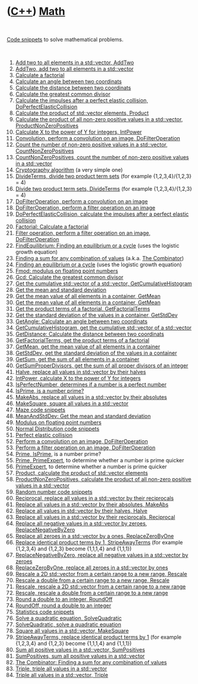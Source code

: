 
 

 

 

 

 

([C++](Cpp.md)) [Math](CppMath.md)
====================================

 

[Code snippets](CppCodeSnippets.md) to solve mathematical problems.

 

1.  [Add two to all elements in a std::vector, AddTwo](CppAddTwo.md)
2.  [AddTwo, add two to all elements in a std::vector](CppAddTwo.md)
3.  [Calculate a factorial](CppFactorial.md)
4.  [Calculate an angle between two coordinats](CppGetAngle.md)
5.  [Calculate the distance between two coordinats](CppGetDistance.md)
6.  [Calculate the greatest common divisor](CppGcd.md)
7.  [Calculate the impulses after a perfect elastic collision,
    DoPerfectElasticCollision](CppDoPerfectElasticCollision.md)
8.  [Calculate the product of std::vector elements,
    Product](CppProduct.md)
9.  [Calculate the product of all non-zero positive values in a
    std::vector,
    ProductNonZeroPositives](CppProductNonZeroPositives.md)
10. [Calculate X to the power of Y for integers,
    IntPower](CppIntPower.md)
11. [Convolution, perform a convolution on an image,
    DoFilterOperation](CppDoFilterOperation.md)
12. [Count the number of non-zero positive values in a std::vector,
    CountNonZeroPositives](CppCountNonZeroPositives.md)
13. [CountNonZeroPositives, count the number of non-zero positive values
    in a std::vector](CppCountNonZeroPositives.md)
14. [Cryptography algorithm](CppCryptography.md) (a very simple one)
15. [DivideTerms, divide two product term sets](CppDivideTerms.md) (for
    example {1,2,3,4}/{1,2,3} = 4)
16. [Divide two product term sets, DivideTerms](CppDivideTerms.md) (for
    example {1,2,3,4}/{1,2,3} = 4)
17. [DoFilterOperation, perform a convolution on an
    image](CppDoFilterOperation.md)
18. [DoFilterOperation, perform a filter operation on an
    image](CppDoFilterOperation.md)
19. [DoPerfectElasticCollision, calculate the impulses after a perfect
    elastic collision](CppDoPerfectElasticCollision.md)
20. [Factorial: Calculate a factorial](CppFactorial.md)
21. [Filter operation, perform a filter operation on an image,
    DoFilterOperation](CppDoFilterOperation.md)
22. [FindEquilibrium: Finding an equilibrium or a
    cycle](CppFindEquilibrium.md) (uses the logistic growth equation)
23. [Finding a sum for any combination of
    values](ToolCombinator.md) (a.k.a. [The
    Combinator](ToolCombinator.md))
24. [Finding an equilibrium or a cycle](CppFindEquilibrium.md) (uses
    the logistic growth equation)
25. [Fmod: modulus on floating point numbers](CppFmod.md)
26. [Gcd: Calculate the greatest common divisor](CppGcd.md)
27. [Get the cumulative std::vector of a std::vector,
    GetCumulativeHistogram](CppGetCumulativeHistogram.md)
28. [Get the mean and standard deviation](CppMeanAndStdDev.md)
29. [Get the mean value of all elements in a container,
    GetMean](CppGetMean.md)
30. [Get the mean value of all elements in a container,
    GetMean](CppGetMean.md)
31. [Get the product terms of a factorial,
    GetFactorialTerms](CppGetFactorialTerms.md)
32. [Get the standard deviation of the values in a container,
    GetStdDev](CppGetStdDev.md)
33. [GetAngle: Calculate an angle between two
    coordinats](CppGetAngle.md)
34. [GetCumulativeHistogram, get the cumulative std::vector of a
    std::vector](CppGetCumulativeHistogram.md)
35. [GetDistance: Calculate the distance between two
    coordinats](CppGetDistance.md)
36. [GetFactorialTerms, get the product terms of a
    factorial](CppGetFactorialTerms.md)
37. [GetMean, get the mean value of all elements in a
    container](CppGetMean.md)
38. [GetStdDev, get the standard deviation of the values in a
    container](CppGetStdDev.md)
39. [GetSum, get the sum of all elements in a container](CppGetSum.md)
40. [GetSumProperDivisors, get the sum of all proper divisors of an
    integer](CppGetSumProperDivisors.md)
41. [Halve, replace all values in std::vector by their
    halves](CppHalve.md)
42. [IntPower, calculate X to the power of Y for
    integers](CppIntPower.md)
43. [IsPerfectNumber, determines if a number is a perfect
    number](CppIsPerfectNumber.md)
44. [IsPrime, is a number prime?](CppIsPrime.md)
45. [MakeAbs, replace all values in a std::vector by their
    absolutes](CppMakeAbs.md)
46. [MakeSquare, square all values in a std::vector](CppMakeSquare.md)
47. [Maze code snippets](CppMaze.md)
48. [MeanAndStdDev: Get the mean and standard
    deviation](CppMeanAndStdDev.md)
49. [Modulus on floating point numbers](CppFmod.md)
50. [Normal Distribution code snippets](CppNormalDistribution.md)
51. [Perfect elastic collision](CppDoPerfectElasticCollision.md)
52. [Perform a convolution on an image,
    DoFilterOperation](CppDoFilterOperation.md)
53. [Perform a filter operation on an image,
    DoFilterOperation](CppDoFilterOperation.md)
54. [Prime, IsPrime](CppIsPrime.md), is a number prime?
55. [Prime, PrimeExpert](CppPrimeExpert.md), to determine whether a
    number is prime quicker
56. [PrimeExpert](CppPrimeExpert.md), to determine whether a number is
    prime quicker
57. [Product, calculate the product of std::vector
    elements](CppProduct.md)
58. [ProductNonZeroPositives, calculate the product of all non-zero
    positive values in a std::vector](CppProductNonZeroPositives.md)
59. [Random number code snippets](CppStdRand.mdomNumber.md)
60. [Reciprocal, replace all values in a std::vector by their
    reciprocals](CppReciprocal.md)
61. [Replace all values in a std::vector by their absolutes,
    MakeAbs](CppMakeAbs.md)
62. [Replace all values in std::vector by their halves,
    Halve](CppHalve.md)
63. [Replace all values in a std::vector by their reciprocals,
    Reciprocal](CppReciprocal.md)
64. [Replace all negative values in a std::vector by zeroes,
    ReplaceNegativeByZero](CppReplaceNegativeByZero.md)
65. [Replace all zeroes in a std::vector by a ones,
    ReplaceZeroByOne](CppReplaceZeroByOne.md)
66. [Replace identical product terms by 1,
    StripeAwayTerms](CppStripeAwayTerms.md) (for example {1,2,3,4} and
    {1,2,3} become {1,1,1,4} and {1,1,1})
67. [ReplaceNegativeByZero, replace all negative values in a std::vector
    by zeroes](CppReplaceNegativeByZero.md)
68. [ReplaceZeroByOne, replace all zeroes in a std::vector by
    ones](CppReplaceZeroByOne.md)
69. [Rescale a 2D std::vector from a certain range to a new range,
    Rescale](CppRescale.md)
70. [Rescale a double from a certain range to a new range,
    Rescale](CppRescale.md)
71. [Rescale, rescale a 2D std::vector from a certain range to a new
    range](CppRescale.md)
72. [Rescale, rescale a double from a certain range to a new
    range](CppRescale.md)
73. [Round a double to an integer, RoundOff](CppRoundOff.md)
74. [RoundOff, round a double to an integer](CppRoundOff.md)
75. [Statistics code snippets](CppStatistics.md)
76. [Solve a quadratic equation, SolveQuadratic](CppSolveQuadratic.md)
77. [SolveQuadratic, solve a quadratic equation](CppSolveQuadratic.md)
78. [Square all values in a std::vector, MakeSquare](CppMakeSquare.md)
79. [StripeAwayTerms, replace identical product terms by
    1](CppStripeAwayTerms.md) (for example {1,2,3,4} and {1,2,3} become
    {1,1,1,4} and {1,1,1})
80. [Sum all positive values in a std::vector,
    SumPositives](CppSumPositives.md)
81. [SumPositives, sum all positive values in a
    std::vector](CppSumPositives.md)
82. [The Combinator: Finding a sum for any combination of
    values](ToolCombinator.md)
83. [Triple, triple all values in a std::vector](CppTriple.md)
84. [Triple all values in a std::vector, Triple](CppTriple.md)

 

 

 

 

 

 

